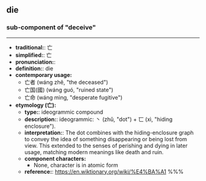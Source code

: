 ## die
### sub-component of "deceive"
---
- **traditional:**: 亡
- **simplified:**: 亡
- **pronunciation:**: 
- **definition:**: die
- **contemporary usage:**
  - 亡者 (wáng zhě, "the deceased")
  - 亡国(國) (wáng guó, "ruined state")
  - 亡命 (wáng mìng, "desperate fugitive")
- **etymology (亡):**
  - **type:**: ideogrammic compound
  - **description:**: ideogrammic: 丶 (zhǔ, "dot") + 匸 (xì, "hiding enclosure").
  - **interpretation:**: The dot combines with the hiding-enclosure graph to convey the idea of something disappearing or being lost from view. This extended to the senses of perishing and dying in later usage, matching modern meanings like death and ruin.
  - **component characters:**
    - None, character is in atomic form
  - **reference:**: https://en.wiktionary.org/wiki/%E4%BA%A1
%%%
